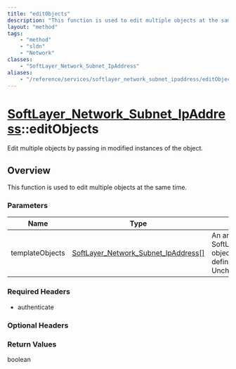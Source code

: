 ```yaml
---
title: "editObjects"
description: "This function is used to edit multiple objects at the same time."
layout: "method"
tags:
    - "method"
    - "sldn"
    - "Network"
classes:
    - "SoftLayer_Network_Subnet_IpAddress"
aliases:
    - "/reference/services/softlayer_network_subnet_ipaddress/editObjects"
---
```

# [SoftLayer_Network_Subnet_IpAddress](/reference/services/SoftLayer_Network_Subnet_IpAddress)::editObjects

Edit multiple objects by passing in modified instances of the object.


## Overview 
This function is used to edit multiple objects at the same time. 

### Parameters 
|Name | Type | Description |
| --- | --- | --- |
|templateObjects| <a href='/reference/datatypes/SoftLayer_Network_Subnet_IpAddress'>SoftLayer_Network_Subnet_IpAddress[] </a>| An array of skeleton SoftLayer_Network_Subnet_IpAddress objects with only the properties defined that you wish to change. Unchanged properties are left alone.|


### Required Headers
* authenticate

### Optional Headers

### Return Values
boolean

